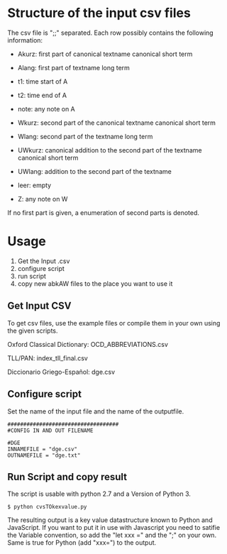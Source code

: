 # Structure of the input csv files

The csv file is ";;" separated. Each row possibly contains the following information:

 - Akurz: first part of canonical textname canonical short term

-  Alang: first part of textname long term    

- t1: time start of A

- t2: time end of A

- note: any note on A

- Wkurz: second part of the canonical textname canonical short term

- Wlang: second part of the textname long term

- UWkurz: canonical addition to the second part of the textname canonical  short term

- UWlang: addition to the second part of the textname

- leer: empty

- Z: any note on W

If no first part is given, a enumeration of second parts is denoted.

# Usage

1. Get the Input .csv
2. configure script
3. run script
4. copy new abkAW files to the place you want to use it

## Get Input CSV

To get csv files, use the example files or compile them in your own using the given scripts.

Oxford Classical Dictionary: OCD_ABBREVIATIONS.csv

TLL/PAN: index_tll_final.csv

Diccionario Griego-Español: dge.csv

## Configure script

Set the name of the input file and the name of the outputfile.

```
###################################
#CONFIG IN AND OUT FILENAME

#DGE
INNAMEFILE = "dge.csv"
OUTNAMEFILE = "dge.txt"

```

## Run Script and copy result

The script is usable with python 2.7 and a Version of Python 3.

```
$ python cvsTOkexvalue.py

```

The resulting output is a key value datastructure known to Python and JavaScript. If you want to put it in use with Javascript you need to satifie the Variable convention, so add the "let xxx =" and the ";" on your own. Same is true for Python (add "xxx=") to the output.
